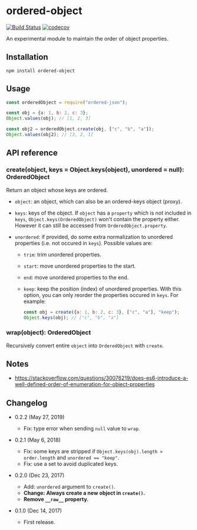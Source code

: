 ordered-object
==============

[![Build Status](https://travis-ci.com/eight04/ordered-object.svg?branch=master)](https://travis-ci.com/eight04/ordered-object)
[![codecov](https://codecov.io/gh/eight04/ordered-object/branch/master/graph/badge.svg)](https://codecov.io/gh/eight04/ordered-object)

An experimental module to maintain the order of object properties.

Installation
------------

```
npm install ordered-object
```

Usage
-----

```js
const orderedObject = require("ordered-json");

const obj = {a: 1, b: 2, c: 3};
Object.values(obj); // [1, 2, 3]

const obj2 = orderedObject.create(obj, ["c", "b", "a"]);
Object.values(obj2); // [3, 2, 1]
```

API reference
-------------

### create(object, keys = Object.keys(object), unordered = null): OrderedObject

Return an object whose keys are ordered.

* `object`: an object, which can also be an ordered-keys object (proxy).
* `keys`: keys of the object. If `object` has a `property` which is not included in `keys`, `Object.keys(OrderedObject)` won't contain the property either. However it can still be accessed from `OrderedObject.property`.

* `unordered`: if provided, do some extra normalization to unordered properties (i.e. not occured in `keys`). Possible values are:

  - `trim`: trim unordered properties.
  - `start`: move unordered properties to the start.
  - `end`: move unordered properties to the end.
  
  - `keep`: keep the position (index) of unordered properties. With this option, you can only reorder the properties occured in `keys`. For example:
    
    ```js
    const obj = create({a: 1, b: 2, c: 3}, ["c", "a"], "keep");
    Object.keys(obj); // ["c", "b", "a"]
    ```

### wrap(object): OrderedObject

Recursively convert entire `object` into `OrderedObject` with `create`.

Notes
-----

* https://stackoverflow.com/questions/30076219/does-es6-introduce-a-well-defined-order-of-enumeration-for-object-properties

Changelog
---------

* 0.2.2 (May 27, 2019)

  - Fix: type error when sending `null` value to `wrap`.

* 0.2.1 (May 6, 2018)

  - Fix: some keys are stripped if `Object.keys(obj).length > order.length` and `unordered == "keep"`.
  - Fix: use a set to avoid duplicated keys.

* 0.2.0 (Dec 23, 2017)

  - Add: `unordered` argument to `create()`.
  - **Change: Always create a new object in `create()`.**
  - **Remove `__raw__` property.**

* 0.1.0 (Dec 14, 2017)

  - First release.
